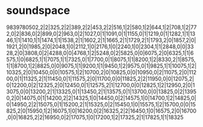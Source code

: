 # soundspace
9839780502,2|2|325,2|2|389,2|2|453,2|2|516,1|2|580,1|2|644,1|2|708,1|2|772,0|2|836,0|2|899,0|2|963,0|2|1027,0|1|1091,0|1|1155,0|1|1219,0|1|1282,1|1|1346,1|1|1410,1|1|1474,1|1|1538,2|1|1602,2|1|1665,2|1|1729,2|1|1793,2|0|1857,2|0|1921,2|0|1985,2|0|2048,1|0|2112,1|0|2176,1|0|2240,1|0|2304,1|1|2848,0|0|3328,2|0|3808,0|2|4288,0|0|4768,1|2|5248,0|2|5825,0|0|6075,2|0|6325,1|1|6575,1|0|6825,1|1|7075,1|1|7325,0|1|7700,0|1|8075,1|1|8200,1|2|8330,2|1|8575,1|1|8700,1|2|8825,0|0|9075,1|1|9200,1|1|9450,1|2|9575,0|1|9825,1|1|10075,1|2|10325,2|0|10450,0|0|10575,1|2|10700,2|0|10825,0|0|10950,0|2|11075,2|0|11200,0|1|11325,2|1|11450,0|1|11575,2|0|11700,0|0|11825,2|2|11950,0|0|12075,2|0|12200,0|2|12325,2|0|12450,0|1|12575,2|1|12700,0|0|12825,1|2|12950,2|0|13075,0|0|13200,2|1|13325,0|1|13450,2|1|13575,0|1|13700,0|0|13825,0|2|13950,2|0|14075,0|1|14200,2|2|14325,1|0|14450,0|2|14575,1|0|14700,1|2|14825,0|0|14950,2|2|15075,0|1|15200,2|1|15325,0|2|15450,1|0|15575,1|2|15700,0|0|15825,2|0|15950,1|2|16075,1|0|16200,0|2|16325,2|2|16450,1|0|16575,2|0|16700,0|0|16825,2|2|16950,0|2|17075,1|0|17200,1|2|17325,2|1|17825,1|1|18325
